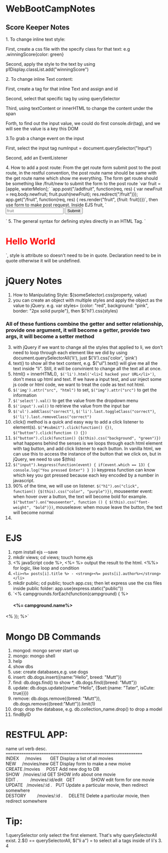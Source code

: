# WebBootCampNotes
<h2>Score Keeper Notes</h2>
1. To change inline text style:<return>
<p>First, create a css file with the specify class for that text: e.g .winningScore{color: green}</p>
<p>Second, apply the style to the text by using p1Display.classList.add("winningScore")<return></p>
2. To change inline Text content:<return>
<p>First, create a <span> tag for that inline Text and assign and id</p>
<p>Second, select that specific <span> tag by using querySelector</p>
<p>Third, using textContent or innerHTML to change the content under the span</p>
<p>Forth, to find out the input value, we could do first console.dir(tag), and we will see the value is a key this DOM</p>
3.To grab a change event on the input <return>
<p>First, select the input tag numInput = document.querySelector("Input")</p>
<p>Second, add an EventListener</p>
4. How to add a post route: From the get route form submit post to the post route, in the restful convention, the post route name should be same with the get route name which show me everything. The form get route should be something like /fruit/new to submit the form to the post route
`var fruit = [apple, waterMelon];`
`app.post("/addfruit", function(req, res) { var newFruit = req.body.newfruit; fruit.push(newFruit); res.redirect("/fruit")});
 app.get("/fruit", function(req, res) { res.render("fruit", {fruit: fruit})})`, 
 then use form to make post request. Inside EJS fruit,
`<form action="/addfruit" methos="POST">
	<input type="text" placeholder="fruit" name="newFruit"></input>
	<button>Submit</button>
 </form>`
5. The general syntax for defining styles directly in an HTML Tag. `<h1 style="color:red">Hello World</h1>`, style is attribute so doesn't need to be in quote. Declaration need to be in quote otherwise it will be undefined. 


# jQuery Notes
1. How to Manipulating Style: $(someSelector).css(property, value)
2. you can create an object with multiple styles and apply the object as the value to jQuery. e.g. 
var styles= {color: "red", background: "pink", border: "2px solid purple"}, then
$('h1').css(styles)
### All of these funtions combine the getter and setter relationship, provide one argument, it will become a getter, provide two args, it will become a setter method
3. with jQuery if we want to change all the styles that applied to li, we don't need to loop through each element 
like we did by using document.querySelectorAll('li'), just $('li').css('color', 'pink')
4. text() to show all the text content, e.g. $("ul").text() will give me all the text inside "li". Still, it will be convinient to change all the text all at once.
5. html() = innerHTML(),` $('li').html('<li>I hacked your URL</li>')`, don't mess up html and text. If we have a input test, and usr inject some js code or html code, we want to treat the code as text not html.
6. `$('img').attr("src", "html")` to set, `$("img").attr("src")` to get the information
7. `$('select').val()` to get the value from the dropdown menu
8. `$('input').val()` to retrieve the value from the input bar
9. `$('ul').addClass("correct")`, `$('li').last.toggleClass("correct")`, `$('li').last.removeClass("correct")`
10. click() method is a quick and easy way to add a click listener to element(s). `$("#submit").click(function() {})`, `$("button").click(function () {})`
11. `$("button").click(function() {$(this).css("background", "green")})` what happens behind the senses is we loops through each html element with tag button, and add click listener to each button. In vanilla html, we can use this to access the instance of the button that we click on, but in jQuery, we need to use $(this)
12. `$("input").keypress(function(event) {
	if(event.which == 13) {
	console.log("You pressed Enter")
}
})` keypress function can know which key you got pressed because each key encoded by a number in javascript.
13. 90% of the time, we will use on listener. `$("h1").on("click", function() {$(this).css("color", "purple")})`, mouseenter event: when hover over a button, the text will become bold for example. `$("button").on("mouseenter", function () { $(this).css("font-weight", "bold")})`, mouseleave: when mouse leave the button, the text will become normal
14. 

# EJS
1. npm install ejs --save
2. mkdir views; cd views; touch home.ejs
3. <% javaScript code %>, <%= %> output the result to the html. <%%> for logic, like loop and condition
4. `<li><%= posts[i].title %> - <strong><%= posts[i].author%></strong></li>`
5. mkdir public; cd public; touch app.css; then let express use the css files inside public folder: app.use(express.static("public"))
6. `<% campgrounds.forEach(function(campground) { %>
    <div>
        <h4><%= campground.name%></h4>
    </div>
<% }); %>`

# Mongo DB Commands
1. mongod: mongo server start up
2. mongo: mongo shell
3. help
4. show dbs
5. use: create databases,e.g. use dogs
6. insert: db.dogs.insert({name:"Hello", breed: "Mutt"})
7. find: db.dogs.find() to show *, db.dogs.find({breed: "Mutt"})
8. update: db.dogs.update({name:"Hello", {$set:{name: "Tater", isCute: true}}})
9. remove: db.dogs.remove({breed: "Mutt"}), db.dogs.remove({breed:"Mutt"}).limit(1)
10. drop: drop the database, e.g. db.collection_name.drop() to drop a model
11. findByID

# RESTFUL APP:
name             url               verb              desc.                            <br />
`=============================================================`                       <br />
INDEX            /movies            GET               Display a list of all movies     <br />
NEW              /movies/new        GET	              Display form to make a new moive <br />
CREATE           /movies            POST              Add new dog to DB                <br />
SHOW             /movies/:id        GET               SHOW info about one movie        <br />
EDIT .           /movies/:id/edit   GET              SHOW edit form for one movie   <br/>
UPDATE           /movies/:id .      PUT               Update a particular movie, then redirect somewhere <br/>
DESTORY          /movies/:id .      DELETE            Delete a particular movie, then redirect somewhere <br />


# Tip:
1.querySelector only select the first element. That's why querySelectorAll exist.
2.$() == querySelectorAll, $("li a") = to select all a tags inside of li's
3.
4
